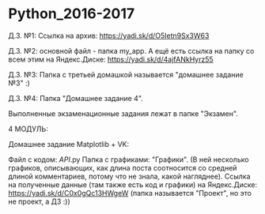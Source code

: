 # Python_2016-2017

Д.З. №1:
Ссылка на архив: https://yadi.sk/d/O5Ietn9Sx3W63

Д.З. №2:
основной файл - папка my_app.
А ещё есть ссылка на папку со всем этим на Яндекс.Диске: https://yadi.sk/d/4ajfANkHyrz55

Д.З. №3:
Папка с третьей домашкой называется "домашнее задание №3" :)

Д.З. №4:
Папка "Домашнее задание 4".

Выполненные экзаменационные задания лежат в папке "Экзамен".

4 МОДУЛЬ:

Домашнее задание Matplotlib + VK:

Файл с кодом: _API_.py
Папка с графиками: "Графики". (В ней несколько графиков, описывающих, как длина поста соотносится со средней длиной комментариев, потому что не знала, какой нагляднее).
Ссылка на полученные данные (там также есть код и графики) на Яндекс.Диске: https://yadi.sk/d/C0x0gQc13HWgeW (папка называется "Проект", но это не проект, а ДЗ :))
